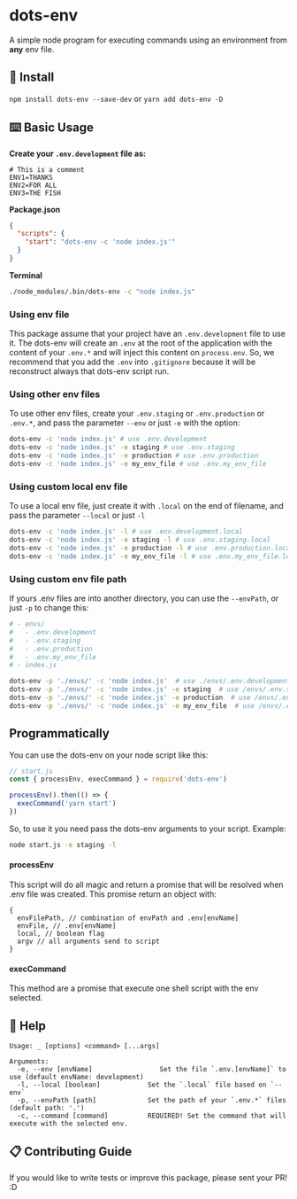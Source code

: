 # dots-env

A simple node program for executing commands using an environment from **any** env file.

## 💾 Install

`npm install dots-env --save-dev` or `yarn add dots-env -D`

## ⌨️ Basic Usage

**Create your `.env.development` file as:**

```text
# This is a comment
ENV1=THANKS
ENV2=FOR ALL
ENV3=THE FISH
```

**Package.json**

```json
{
  "scripts": {
    "start": "dots-env -c 'node index.js'"
  }
}
```

**Terminal**

```sh
./node_modules/.bin/dots-env -c "node index.js"
```

### Using env file

This package assume that your project have an `.env.development` file to use it.
The dots-env will create an `.env` at the root of the application with the content of your `.env.*` and will inject this content on `process.env`.
So, we recommend that you add the `.env` into `.gitignore` because it will be reconstruct always that dots-env script run.

### Using other env files

To use other env files, create your `.env.staging` or `.env.production` or `.env.*`, and pass the parameter `--env` or just `-e` with the option:

```sh
dots-env -c 'node index.js' # use .env.development
dots-env -c 'node index.js' -e staging # use .env.staging
dots-env -c 'node index.js' -e production # use .env.production
dots-env -c 'node index.js' -e my_env_file # use .env.my_env_file
```

### Using custom **local** env file 

To use a local env file, just create it with `.local` on the end of filename, and pass the parameter `--local` or just `-l` 

```sh
dots-env -c 'node index.js' -l # use .env.development.local
dots-env -c 'node index.js' -e staging -l # use .env.staging.local
dots-env -c 'node index.js' -e production -l # use .env.production.local
dots-env -c 'node index.js' -e my_env_file -l # use .env.my_env_file.local
```

### Using custom env file path

If yours .env files are into another directory, you can use the `--envPath`, or just `-p` to change this:

```sh
# - envs/
#   - .env.development
#   - .env.staging
#   - .env.production
#   - .env.my_env_file
# - index.js

dots-env -p './envs/' -c 'node index.js'  # use ./envs/.env.development
dots-env -p './envs/' -c 'node index.js' -e staging  # use /envs/.env.staging
dots-env -p './envs/' -c 'node index.js' -e production  # use /envs/.env.production
dots-env -p './envs/' -c 'node index.js' -e my_env_file  # use /envs/.env.my_env_file
```

## Programmatically

You can use the dots-env on your node script like this:

```js
// start.js
const { processEnv, execCommand } = require('dots-env')

processEnv().then(() => {
  execCommand('yarn start')
})

```

So, to use it you need pass the dots-env arguments to your script. Example:
```sh
node start.js -e staging -l
```

#### processEnv

This script will do all magic and return a promise that will be resolved when .env file was created. This promise return an object with:
```
{
  envFilePath, // combination of envPath and .env[envName]
  envFile, // .env[envName]
  local, // boolean flag
  argv // all arguments send to script 
}
```

#### execCommand
This method are a promise that execute one shell script with the env selected.
## 📜 Help

```text
Usage: _ [options] <command> [...args]

Arguments:
  -e, --env [envName]                 Set the file `.env.[envName]` to use (default envName: development)
  -l, --local [boolean]            Set the `.local` file based on `--env`
  -p, --envPath [path]             Set the path of your `.env.*` files (default path: '.')
  -c, --command [command]          REQUIRED! Set the command that will execute with the selected env. 
```


## 📋 Contributing Guide

If you would like to write tests or improve this package, please sent your PR! :D  